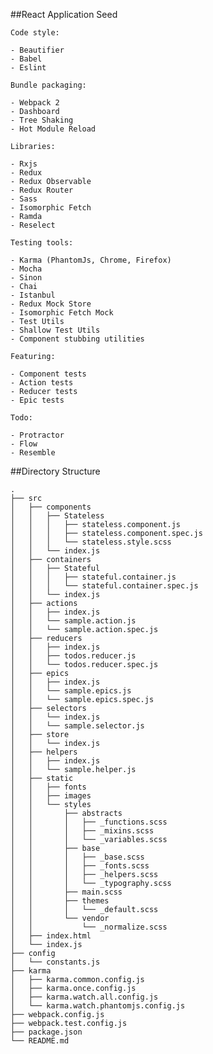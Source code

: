 ##React Application Seed


`Code style:`

	- Beautifier
	- Babel
	- Eslint

`Bundle packaging:`

	- Webpack 2
	- Dashboard
	- Tree Shaking
	- Hot Module Reload
	
`Libraries:`

	- Rxjs
	- Redux
	- Redux Observable
	- Redux Router
	- Sass
	- Isomorphic Fetch
	- Ramda
	- Reselect

`Testing tools:`

	- Karma (PhantomJs, Chrome, Firefox)
	- Mocha
	- Sinon
	- Chai
	- Istanbul
	- Redux Mock Store
	- Isomorphic Fetch Mock
	- Test Utils
	- Shallow Test Utils
	- Component stubbing utilities

`Featuring:`

	- Component tests
	- Action tests
	- Reducer tests
	- Epic tests

`Todo:`

	- Protractor
	- Flow
	- Resemble

##Directory Structure

	.
	├── src
	│   ├── components
	│   │   ├── Stateless
	│   │   │   ├── stateless.component.js
	│   │   │   ├── stateless.component.spec.js
	│   │   │   └── stateless.style.scss
	│   │   └── index.js
	│   ├── containers
	│   │   ├── Stateful
	│   │   │   ├── stateful.container.js
	│   │   │   └── stateful.container.spec.js
	│   │   └── index.js
	│   ├── actions
	│   │   ├── index.js
	│   │   └── sample.action.js
	│   │   └── sample.action.spec.js
	│   ├── reducers
	│   │   ├── index.js
	│   │   ├── todos.reducer.js
	│   │   └── todos.reducer.spec.js
	│   ├── epics
	│   │   ├── index.js
	│   │   └── sample.epics.js
	│   │   └── sample.epics.spec.js
	│   ├── selectors
	│   │   └── index.js
	│   │   └── sample.selector.js
	│   ├── store
	│   │   └── index.js
	│   ├── helpers
	│   │   ├── index.js
	│   │   └── sample.helper.js
	│   ├── static
	│   │   ├── fonts
	│   │   ├── images
	│   │   └── styles
	│   │       ├── abstracts
	│   │       │   ├── _functions.scss
	│   │       │   ├── _mixins.scss
	│   │       │   └── _variables.scss
	│   │       ├── base
	│   │       │   ├── _base.scss
	│   │       │   ├── _fonts.scss
	│   │       │   ├── _helpers.scss
	│   │       │   └── _typography.scss
	│   │       ├── main.scss
	│   │       ├── themes
	│   │       │   └── _default.scss
	│   │       └── vendor
	│   │           └── _normalize.scss
	│   ├── index.html
	│   └── index.js
	├── config
	│   └── constants.js
	├── karma
	│   ├── karma.common.config.js
	│   ├── karma.once.config.js
	│   ├── karma.watch.all.config.js
	│   └── karma.watch.phantomjs.config.js
	├── webpack.config.js
	├── webpack.test.config.js
	├── package.json
	└── README.md
